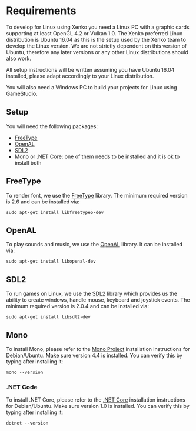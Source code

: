 # Requirements

To develop for Linux using Xenko you need a Linux PC with a graphic cards supporting at least OpenGL 4.2 or Vulkan 1.0. The Xenko preferred Linux distribution is Ubuntu 16.04 as this is the setup used by the Xenko team to develop the Linux version. We are not strictly dependent on this version of Ubuntu, therefore any later versions or any other Linux distributions should also work.

All setup instructions will be written assuming you have Ubuntu 16.04 installed, please adapt accordingly to your Linux distribution.

You will also need a Windows PC to build your projects for Linux using GameStudio.

## Setup

You will need the following packages:
* [FreeType](#freetype)
* [OpenAL](#openal)
* [SDL2](#sdl2)
* Mono or .NET Core: one of them needs to be installed and it is ok to install both

## FreeType

To render font, we use the [FreeType](https://www.freetype.org/) library. The minimum required version is 2.6 and can be installed via:

```
sudo apt-get install libfreetype6-dev
```

## OpenAL

To play sounds and music, we use the [OpenAL](https://www.openal.org/) library. It can be installed via:

```
sudo apt-get install libopenal-dev
```

## SDL2

To run games on Linux, we use the [SDL2](https://www.libsdl.org/) library which provides us the ability to create windows, handle mouse, keyboard and joystick events. The minimum required version is 2.0.4 and can be installed via:

```
sudo apt-get install libsdl2-dev
```

## Mono

To install Mono, please refer to the [Mono Project](http://www.mono-project.com/docs/get-started/install/linux/#debian-ubuntu-and-derivatives) installation instructions for Debian/Ubuntu. Make sure version 4.4 is installed. You can verify this by typing after installing it:

```
mono --version
```


### .NET Code

To install .NET Core, please refer to the [.NET Core](https://www.microsoft.com/net/core#ubuntu) installation instructions for Debian/Ubuntu. Make sure version 1.0 is installed. You can verify this by typing after installing it:

```
dotnet --version
```
